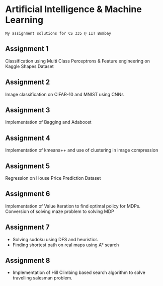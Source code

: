 # Artificial Intelligence & Machine Learning
	My assignment solutions for CS 335 @ IIT Bombay

## Assignment 1
Classification using Multi Class Perceptrons & Feature engineering on Kaggle Shapes Dataset

## Assignment 2
Image classification on CIFAR-10 and MNIST using CNNs

## Assignment 3
Implementation of Bagging and Adaboost

## Assignment 4
Implementation of kmeans++ and use of clustering in image compression

## Assignment 5
Regression on House Price Prediction Dataset

## Assignment 6
Implementation of Value Iteration to find optimal policy for MDPs. Conversion of solving maze problem to solving MDP

## Assignment 7
- Solving sudoku using DFS and heuristics
- Finding shortest path on real maps using A* search

## Assignment 8
- Implementation of Hill Climbing based search algorithm to solve travelling salesman problem.